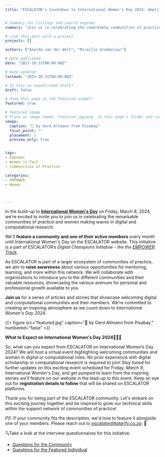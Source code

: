 ```yaml
---
title: "ESCALATOR's Countdown to International Women's Day 2024: Amplifying Women in Tech 👩‍💻💥"


# Summary for listings and search engines
summary: "Join us in celebrating the remarkable communities of practice and women making waves in digital and computational research! 💡"

# Link this post with a project
projects: []

authors: ["Anelda van der Walt", "Mireille Grobbelaar"]

# Date published
date: "2023-10-31T00:00:00Z"

# Date updated
lastmod: "2023-10-31T00:00:00Z"

# Is this an unpublished draft?
draft: false

# Show this page in the Featured widget?
featured: true

# Featured image
# Place an image named `featured.jpg/png` in this page's folder and customize its options here.
image:
  caption: "📸 by Gerd Altmann from Pixabay" 
  focal_point: ""
  placement: 2
  preview_only: true


tags:
- Empower
- Women in Tech
- Communities of Practice

categories:
- EMPOWER
- Women



---
```


In the build-up to [**International Women's Day**](https://www.internationalwomensday.com/) on Friday, March 8, 2024, we're excited to invite you to join us in celebrating the remarkable communities of practice and women making waves in digital and computational research. 

We'll **feature a community and one of their active members** every month until International Women's Day on the ESCALATOR website. This initiative is a part of ESCALATOR’s *Digital Champions Initiative - the the [EMPOWER Track](https://escalator.sadilar.org/champions/empower/)*.

As ESCALATOR is part of a larger ecosystem of communities of practice, we aim to **raise awareness** about various opportunities for mentoring, learning, and more within this network. We will collaborate with organizations to introduce you to the different communities and their valuable resources, showcasing the various avenues for personal and professional growth available to you. 

**Join us** for a series of articles and stories that showcase welcoming digital and computational communities and their members. We're committed to creating an inspiring atmosphere as we count down to *International Women's Day 2024*.

{{< figure src="featured.jpg" caption="📸 by Gerd Altmann from Pixabay." numbered="false" >}}

**What to Expect on International Women's Day 2024**👩‍🎓🎉

So, what can you expect from ESCALATOR on International Women’s Day 2024? We will host a virtual event highlighting welcoming communities and women in digital or computational roles. No prior experience with digital scholarship or computational research is required to join! *Stay tuned* for further updates on this exciting event scheduled for Friday, *March 8*, International Women's Day, and get *pumped* to learn from the inspiring stories we'll feature on our website in the lead-up to this event. Keep an eye out for **registration details to follow** that will be shared on ESCALATOR platforms. 

Thank you for being part of the ESCALATOR community. Let's embark on this exciting journey together and be inspired to grow our technical skills within the support network of communities of practice! 

*PS:*
If your community fits the description, we'd love to feature it alongside one of your members. Please reach out to *escalator@talarify.co.za*. 📩

🔍Take a look at the interview questionnaires for this initiative: 

- [Questions for the Community](/media/Community.pdf)
- [Questions for the Featured Individual](/media/Individual.pdf)

